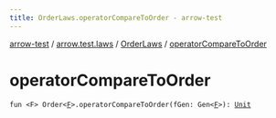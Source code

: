```yaml
---
title: OrderLaws.operatorCompareToOrder - arrow-test
---
```


[arrow-test](../../index.html) / [arrow.test.laws](../index.html) / [OrderLaws](index.html) / [operatorCompareToOrder](./operator-compare-to-order.html)

# operatorCompareToOrder

`fun <F> Order<`[`F`](operator-compare-to-order.html#F)`>.operatorCompareToOrder(fGen: Gen<`[`F`](operator-compare-to-order.html#F)`>): `[`Unit`](https://kotlinlang.org/api/latest/jvm/stdlib/kotlin/-unit/index.html)